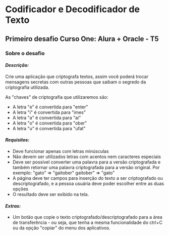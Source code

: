 <h1>Codificador e Decodificador de Texto</h1>

<h2>Primeiro desafio Curso One: Alura + Oracle - T5</h2>

<h3>Sobre o desafio</h3>
<h4><i>Descrição:</i></h4>
<p>Crie uma aplicação que criptografa textos, assim você poderá trocar mensagens secretas com outras pessoas que saibam o segredo da criptografia utilizada.</p>
<p>As "chaves" de criptografia que utilizaremos são:</p>
<ul>
  <li>A letra "e" é convertida para "enter"</li>
  <li>A letra "i" é convertida para "imes"</li>
  <li>A letra "a" é convertida para "ai"</li>
  <li>A letra "o" é convertida para "ober"</li>
  <li>A letra "u" é convertida para "ufat"</li>
</ul>
<h4><i>Requisitos:</i></h4>
<ul>
  <li>Deve funcionar apenas com letras minúsculas</li>
  <li>Não devem ser utilizados letras com acentos nem caracteres especiais</li>
  <li>Deve ser possível converter uma palavra para a versão criptografada e também retornar uma palavra criptografada para a versão original.
  Por exemplo:
  "gato" => "gaitober"
  gaitober" => "gato"</li>
  <li>A página deve ter campos para inserção do texto a ser criptografado ou descriptografado, e a pessoa usuária deve poder escolher entre as duas opções</li>
  <li>O resultado deve ser exibido na tela.</li>
</ul>
<h4><i>Extras:</i></h4>
<ul>
  <li>Um botão que copie o texto criptografado/descriptografado para a área de transferência - ou seja, que tenha a mesma funcionalidade do ctrl+C ou da opção "copiar" do menu dos aplicativos.</li>
</ul>

